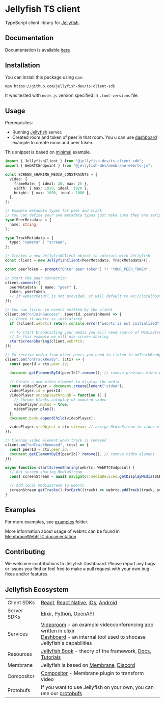 # Jellyfish TS client

TypeScript client library for [Jellyfish](https://github.com/jellyfish-dev/jellyfish).

## Documentation

Documentation is available [here](https://jellyfish-dev.github.io/ts-client-sdk/)

## Installation

You can install this package using `npm`:

```bash
npm https://github.com/jellyfish-dev/ts-client-sdk
```

It was tested with `node.js` version specified in `.tool-versions` file.

## Usage

Prerequisites:

- Running [Jellyfish](https://github.com/jellyfish-dev/jellyfish) server.
- Created room and token of peer in that room.
  You u can use [dashboard](https://github.com/jellyfish-dev/jellyfish-react-client/tree/main/examples/dashboard) example to create room and peer token.

This snippet is based on [minimal](https://github.com/jellyfish-dev/ts-client-sdk/tree/main/examples/minimal) example.

```ts
import { JellyfishClient } from "@jellyfish-dev/ts-client-sdk";
import { WebRTCEndpoint } from "@jellyfish-dev/membrane-webrtc-js";

const SCREEN_SHARING_MEDIA_CONSTRAINTS = {
  video: {
    frameRate: { ideal: 20, max: 25 },
    width: { max: 1920, ideal: 1920 },
    height: { max: 1080, ideal: 1080 },
  },
};

// Example metadata types for peer and track
// You can define your own metadata types just make sure they are serializable
type PeerMetadata = {
  name: string;
};

type TrackMetadata = {
  type: "camera" | "screen";
};

// Creates a new JellyfishClient object to interact with Jellyfish
const client = new JellyfishClient<PeerMetadata, TrackMetadata>();

const peerToken = prompt("Enter peer token") ?? "YOUR_PEER_TOKEN";

// Start the peer connection
client.connect({
  peerMetadata: { name: "peer" },
  token: peerToken,
  // if websocketUrl is not provided, it will default to ws://localhost:5002/socket/peer/websocket
});

// You can listen to events emitted by the client
client.on("onJoinSuccess", (peerId, peersInRoom) => {
  // Check if webrtc is initialized
  if (!client.webrtc) return console.error("webrtc is not initialized");

  // To start broadcasting your media you will need source of MediaStream like camera, microphone or screen
  // In this example we will use screen sharing
  startScreenSharing(client.webrtc);
});

// To receive media from other peers you need to listen to onTrackReady event
client.on("onTrackReady", (ctx) => {
  const peerId = ctx.peer.id;

  document.getElementById(peerId)?.remove(); // remove previous video element if it exists

  // Create a new video element to display the media
  const videoPlayer = document.createElement("video");
  videoPlayer.id = peerId;
  videoPlayer.oncanplaythrough = function () {
    // Chrome blocks autoplay of unmuted video
    videoPlayer.muted = true;
    videoPlayer.play();
  };
  document.body.appendChild(videoPlayer);

  videoPlayer.srcObject = ctx.stream; // assign MediaStream to video element
});

// Cleanup video element when track is removed
client.on("onTrackRemoved", (ctx) => {
  const peerId = ctx.peer.id;
  document.getElementById(peerId)?.remove(); // remove video element
});

async function startScreenSharing(webrtc: WebRTCEndpoint) {
  // Get screen sharing MediaStream
  const screenStream = await navigator.mediaDevices.getDisplayMedia(SCREEN_SHARING_MEDIA_CONSTRAINTS);

  // Add local MediaStream to webrtc
  screenStream.getTracks().forEach((track) => webrtc.addTrack(track, screenStream, { type: "screen" }));
}
```

## Examples

For more examples, see [examples](https://github.com/jellyfish-dev/ts-client-sdk/tree/main/examples) folder.

More information about usage of webrtc can be found in [MembraneWebRTC documentation](https://jellyfish-dev.github.io/membrane-webrtc-js/).

## Contributing

We welcome contributions to Jellyfish Dashboard. Please report any bugs or issues you find or feel free to make a pull request with your own bug fixes and/or features.

## Jellyfish Ecosystem

|            |                                                                                                  |
|------------|--------------------------------------------------------------------------------------------------------------------------------|
| Client SDKs | [React](https://github.com/jellyfish-dev/react-client-sdk), [React Native](https://github.com/jellyfish-dev/react-native-client-sdk), [iOs](https://github.com/jellyfish-dev/ios-client-sdk), [Android](https://github.com/jellyfish-dev/android-client-sdk)|
| Server SDKs | [Elixir](https://github.com/jellyfish-dev/elixir_server_sdk), [Python](https://github.com/jellyfish-dev/python-server-sdk), [OpenAPI](https://jellyfish-dev.github.io/jellyfish-docs/api_reference/rest_api)
| Services   | [Videoroom](https://github.com/jellyfish-dev/jellyfish_videoroom) -  an example videoconferencing app written in elixir <br> [Dashboard](https://github.com/jellyfish-dev/jellyfish-dashboard) - an internal tool used to shocase Jellyfish's capabilities |
| Resources  |  [Jellyfish Book](https://jellyfish-dev.github.io/book/) - theory of the framework, [Docs](https://jellyfish-dev.github.io/jellyfish-docs/), [Tutorials](https://github.com/jellyfish-dev/jellyfish-clients-tutorials)                                                                                                                             |
| Membrane   | Jellyfish is based on [Membrane](https://membrane.stream/),  [Discord](https://discord.gg/nwnfVSY)                                                                                                                            |
| Compositor | [Compositor](https://github.com/membraneframework/membrane_video_compositor_plugin) - Membrane plugin to transform video                                                                                                                          |
| Protobufs  |  If you want to use Jellyfish on your own, you can use our [protobufs](https://github.com/jellyfish-dev/protos)
